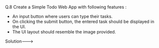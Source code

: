 Q.8 Create a Simple Todo Web App with following features :

- An input button where users can type their tasks.
- On clicking the submit button, the entered task should be displayed in the UI.
- The UI layout should resemble the image provided.


Solution--->
